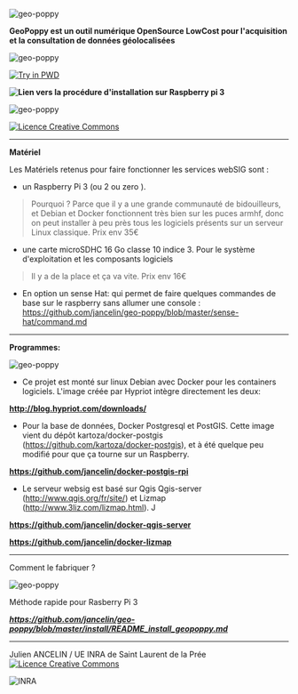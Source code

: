 
![geo-poppy](https://cloud.githubusercontent.com/assets/6421175/7859239/41d9eaa6-053f-11e5-93d1-2056c6cff733.png)

**GeoPoppy est un outil numérique OpenSource LowCost pour l'acquisition et la consultation de données géolocalisées**

![geo-poppy](https://raw.githubusercontent.com/jancelin/geo-poppy/master/docs/images/geopoppy_2.png)

[![Try in PWD](https://cdn.rawgit.com/play-with-docker/stacks/cff22438/assets/images/button.png)](http://play-with-docker.com?stack=https://raw.githubusercontent.com/jancelin/geo-poppy/master/windowsTablette/docker-compose.yml)

**![Lien vers la procédure d'installation sur Raspberry pi 3](https://github.com/jancelin/geo-poppy/wiki/2.-Installation)**

![geo-poppy](https://github.com/jancelin/geo-poppy/blob/master/docs/images/1.png?raw=true)

<a rel="license" href="http://creativecommons.org/licenses/by-sa/4.0/"><img alt="Licence Creative Commons" style="border-width:0" src="https://i.creativecommons.org/l/by-sa/4.0/88x31.png" /></a>

___________________________________________________________________________________
**Matériel**

Les Matériels retenus pour faire fonctionner les services webSIG sont :

* un Raspberry Pi 3 (ou 2 ou zero ).

> Pourquoi ? Parce que il y a une grande communauté de bidouilleurs, et Debian et Docker fonctionnent très bien sur les puces armhf, donc on peut installer à peu près tous les logiciels présents sur un serveur Linux classique. Prix env 35€

* une carte microSDHC 16 Go classe 10 indice 3. Pour le système d'exploitation et les composants logiciels

> Il y a de la place et ça va vite. Prix env 16€

* En option un sense Hat: qui permet de faire quelques commandes de base sur le raspberry sans allumer une console : https://github.com/jancelin/geo-poppy/blob/master/sense-hat/command.md

________________________________________________________________________________

**Programmes:**

![geo-poppy](https://raw.githubusercontent.com/jancelin/geo-poppy/master/docs/images/docker_container.png)


* Ce projet est monté sur linux Debian avec Docker pour les containers logiciels. L'image créée par Hypriot intègre directement les deux:

**http://blog.hypriot.com/downloads/**


* Pour la base de données, Docker Postgresql et PostGIS. Cette image vient du dépôt kartoza/docker-postgis (https://github.com/kartoza/docker-postgis), et à été quelque peu modifié pour que ça tourne sur un Raspberry.


**https://github.com/jancelin/docker-postgis-rpi**


* Le serveur websig est basé sur Qgis Qgis-server (http://www.qgis.org/fr/site/) et Lizmap (http://www.3liz.com/lizmap.html). J

**https://github.com/jancelin/docker-qgis-server**

**https://github.com/jancelin/docker-lizmap**

______________________________________________________________________

Comment le fabriquer ?

![geo-poppy](https://raw.githubusercontent.com/jancelin/geo-poppy/master/docs/images/geopoppy_schema_2.png)

Méthode rapide pour Rasberry Pi 3

***https://github.com/jancelin/geo-poppy/blob/master/install/README_install_geopoppy.md***


____________________________________________________________________________

Julien ANCELIN / UE INRA de Saint Laurent de la Prée
<a rel="license" href="http://creativecommons.org/licenses/by-sa/4.0/"><img alt="Licence Creative Commons" style="border-width:0" src="https://i.creativecommons.org/l/by-sa/4.0/88x31.png" /></a>

 ![INRA](https://github.com/jancelin/geo-poppy/blob/master/docs/images/INRA_logo_small.jpg)
